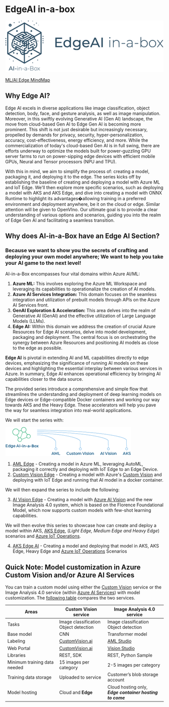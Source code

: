 # EdgeAI in-a-box
![Banner](../media/images/banner-edgeai-in-a-box.png)

[ML/AI Edge MindMap](https://aka.ms/mledge-mm)

## Why Edge AI?
Edge AI excels in diverse applications like image classification, object detection, body, face, and gesture analysis, as well as image manipulation. Moreover, in this swiftly evolving Generative AI (Gen AI) landscape, the move from cloud-based Gen AI to Edge Gen AI is becoming more prominent. This shift is not just desirable but increasingly necessary, propelled by demands for privacy, security, hyper-personalization, accuracy, cost-effectiveness, energy efficiency, and more. While the commercialization of today's cloud-based Gen AI is in full swing, there are efforts underway to optimize the models built for power-guzzling GPU server farms to run on power-sipping edge devices with efficient mobile GPUs, Neural and Tensor processors (NPU and TPU).

With this in mind, we aim to simplify the process of: creating a model, packaging it, and deploying it to the edge. The series kicks off by establishing the baseline of creating and deploying a model with Azure ML and IoT Edge. We'll then explore more specific scenarios, such as deploying a model with AKS and AKS Edge, and dive into creating a model with ONNX Runtime to highlight its advantages�allowing training in a preferred environment and deployment anywhere, be it on the cloud or edge. Similar attention will be given to OpenVIno. Our ultimate goal is to provide a clear understanding of various options and scenarios, guiding you into the realm of Edge Gen AI and facilitating a seamless transition.

## Why does AI-in-a-Box have an Edge AI Section?
### Because we want to show you the secrets of crafting and deploying your own model anywhere; We want to help you take your AI game to the next level!

AI-in-a-Box encompasses four vital domains within Azure AI/ML:

1.	**Azure ML:** This involves exploring the Azure ML Workspace and leveraging its capabilities to operationalize the creation of AI models.
2.	**Azure AI Services Integration:** This domain focuses on the seamless integration and utilization of prebuilt models through APIs on the Azure AI Services front.
3.	**GenAI Exploration & Acceleration:** This area delves into the realm of Generative AI (GenAI) and the effective utilization of Large Language Models (LLMs).
4.	**Edge AI:** Within this domain we address the creation of crucial Azure Resources for Edge AI scenarios, delve into model development, packaging and deployment. The central focus is on orchestrating the synergy between Azure Resources and positioning AI models as close to the edge as possible.

**Edge AI** is pivotal in extending AI and ML capabilities directly to edge devices, emphasizing the significance of running AI models on these devices and highlighting the essential interplay between various services in Azure. In summary, Edge AI enhances operational efficiency by bringing AI capabilities closer to the data source.

The provided series introduce a comprehensive and simple flow that streamlines the understanding and deployment of deep learning models on Edge devices or Edge-compatible Docker containers and working our way towards AKS and the Heavy Edge. These accelerators will help you pave the way for seamless integration into real-world applications.

We will start the series with:

![Banner](../media/images/edgeai-tree-options.png)

1. [AML Edge](./aml-edge-in-a-box/) - Creating a model in Azure ML, leveraging AutoML, packaging it correctly and deploying with IoT Edge to an Edge Device.
2. [Custom Vision Edge](./aml-edge-in-a-box/) - Creating a model with Azure's [Custom Vision](https://learn.microsoft.com/en-us/azure/ai-services/custom-vision-service/overview) and deploying with IoT Edge and running that AI model in a docker container.

We will then expand the series to include the following:

3. [AI Vision Edge](./aml-edge-in-a-box/) - Creating a model with [Azure AI Vision](https://learn.microsoft.com/en-us/azure/ai-services/computer-vision/overview) and the new Image Analysis 4.0 system, which is based on the Florence Foundational Model, which now supports custom models with few-shot learning capabilities.

We will then evolve this series to showcase how can create and deploy a model within AKS, [AKS Edge](https://learn.microsoft.com/en-us/azure/aks/hybrid/aks-edge-overview), (*Light Edge, Medium Edge and Heavy Edge*) scenarios and [Azure IoT Operations](https://learn.microsoft.com/en-us/azure/iot-operations/get-started/overview-iot-operations).

4. [AKS Edge AI]() - Creating a model and deploying that model in AKS, AKS Edge, Heavy Edge and [Azure IoT Operations](https://learn.microsoft.com/en-us/azure/iot-operations/get-started/overview-iot-operations) Scenarios

## Quick Note: Model customization in Azure Custom Vision and/or Azure AI Services

You can train a custom model using either the [Custom Vision](https://learn.microsoft.com/en-us/azure/ai-services/custom-vision-service/overview) service or the Image Analysis 4.0 service (within [Azure AI Services](https://learn.microsoft.com/en-us/azure/ai-services/computer-vision/overview)) with model customization. The [following table](https://learn.microsoft.com/en-us/azure/ai-services/computer-vision/concept-model-customization) compares the two services.

|Areas|Custom Vision service|Image Analysis 4.0 service|
|---|---|---|
|Tasks | Image classification<br>Object detection | Image classification <br> Object detection|
|Base model | CNN |	Transformer model |
|Labeling |	[CustomVision.ai](https://www.customvision.ai/) | [AML Studio](https://ml.azure.com/) |
|Web Portal | [CustomVision.ai](https://www.customvision.ai/) | [Vision Studio](http://aka.ms/VisionStudio) |
|Libraries | REST, SDK | REST, Python Sample |
|Minimum training data needed |	15 images per category |2-5 images per category |
|Training data storage | Uploaded to service | Customer’s blob storage account |
|Model hosting | Cloud and **Edge**	| Cloud hosting only,<br>***Edge container hosting to come***


